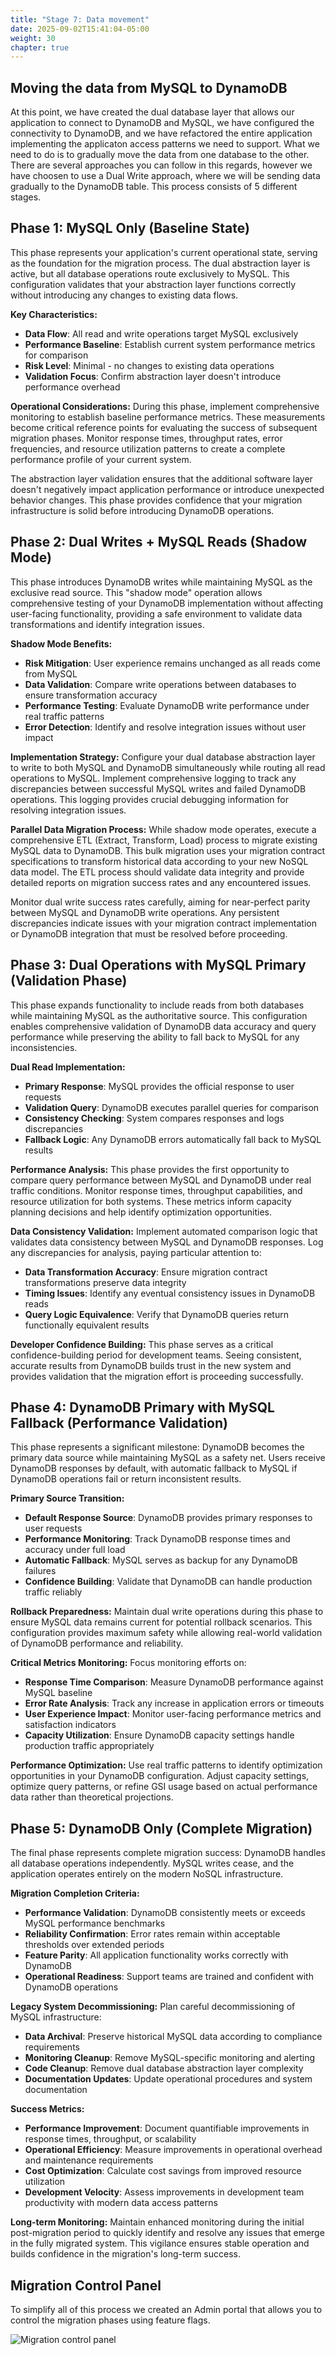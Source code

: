 ```yaml
---
title: "Stage 7: Data movement"
date: 2025-09-02T15:41:04-05:00
weight: 30
chapter: true
---
```


## Moving the data from MySQL to DynamoDB

At this point, we have created the dual database layer that allows our application to connect to DynamoDB and MySQL, we have configured the connectivity to DynamoDB, and we have refactored the entire application implementing the applicaton access patterns we need to support. What we need to do is to gradually move the data from one database to the other. There are several approaches you can follow in this regards, however we have choosen to use a Dual Write approach, where we will be sending data gradually to the DynamoDB table. This process consists of 5 different stages. 

## Phase 1: MySQL Only (Baseline State)

This phase represents your application's current operational state, serving as the foundation for the migration process. The dual abstraction layer is active, but all database operations route exclusively to MySQL. This configuration validates that your abstraction layer functions correctly without introducing any changes to existing data flows.

**Key Characteristics:**
- **Data Flow**: All read and write operations target MySQL exclusively
- **Performance Baseline**: Establish current system performance metrics for comparison
- **Risk Level**: Minimal - no changes to existing data operations
- **Validation Focus**: Confirm abstraction layer doesn't introduce performance overhead

**Operational Considerations:**
During this phase, implement comprehensive monitoring to establish baseline performance metrics. These measurements become critical reference points for evaluating the success of subsequent migration phases. Monitor response times, throughput rates, error frequencies, and resource utilization patterns to create a complete performance profile of your current system.

The abstraction layer validation ensures that the additional software layer doesn't negatively impact application performance or introduce unexpected behavior changes. This phase provides confidence that your migration infrastructure is solid before introducing DynamoDB operations.

## Phase 2: Dual Writes + MySQL Reads (Shadow Mode)

This phase introduces DynamoDB writes while maintaining MySQL as the exclusive read source. This "shadow mode" operation allows comprehensive testing of your DynamoDB implementation without affecting user-facing functionality, providing a safe environment to validate data transformations and identify integration issues.

**Shadow Mode Benefits:**
- **Risk Mitigation**: User experience remains unchanged as all reads come from MySQL
- **Data Validation**: Compare write operations between databases to ensure transformation accuracy
- **Performance Testing**: Evaluate DynamoDB write performance under real traffic patterns  
- **Error Detection**: Identify and resolve integration issues without user impact

**Implementation Strategy:**
Configure your dual database abstraction layer to write to both MySQL and DynamoDB simultaneously while routing all read operations to MySQL. Implement comprehensive logging to track any discrepancies between successful MySQL writes and failed DynamoDB operations. This logging provides crucial debugging information for resolving integration issues.

**Parallel Data Migration Process:**
While shadow mode operates, execute a comprehensive ETL (Extract, Transform, Load) process to migrate existing MySQL data to DynamoDB. This bulk migration uses your migration contract specifications to transform historical data according to your new NoSQL data model. The ETL process should validate data integrity and provide detailed reports on migration success rates and any encountered issues.

Monitor dual write success rates carefully, aiming for near-perfect parity between MySQL and DynamoDB write operations. Any persistent discrepancies indicate issues with your migration contract implementation or DynamoDB integration that must be resolved before proceeding.

## Phase 3: Dual Operations with MySQL Primary (Validation Phase)

This phase expands functionality to include reads from both databases while maintaining MySQL as the authoritative source. This configuration enables comprehensive validation of DynamoDB data accuracy and query performance while preserving the ability to fall back to MySQL for any inconsistencies.

**Dual Read Implementation:**
- **Primary Response**: MySQL provides the official response to user requests
- **Validation Query**: DynamoDB executes parallel queries for comparison
- **Consistency Checking**: System compares responses and logs discrepancies
- **Fallback Logic**: Any DynamoDB errors automatically fall back to MySQL results

**Performance Analysis:**
This phase provides the first opportunity to compare query performance between MySQL and DynamoDB under real traffic conditions. Monitor response times, throughput capabilities, and resource utilization for both systems. These metrics inform capacity planning decisions and help identify optimization opportunities.

**Data Consistency Validation:**
Implement automated comparison logic that validates data consistency between MySQL and DynamoDB responses. Log any discrepancies for analysis, paying particular attention to:
- **Data Transformation Accuracy**: Ensure migration contract transformations preserve data integrity
- **Timing Issues**: Identify any eventual consistency issues in DynamoDB reads
- **Query Logic Equivalence**: Verify that DynamoDB queries return functionally equivalent results

**Developer Confidence Building:**
This phase serves as a critical confidence-building period for development teams. Seeing consistent, accurate results from DynamoDB builds trust in the new system and provides validation that the migration effort is proceeding successfully.

## Phase 4: DynamoDB Primary with MySQL Fallback (Performance Validation)

This phase represents a significant milestone: DynamoDB becomes the primary data source while maintaining MySQL as a safety net. Users receive DynamoDB responses by default, with automatic fallback to MySQL if DynamoDB operations fail or return inconsistent results.

**Primary Source Transition:**
- **Default Response Source**: DynamoDB provides primary responses to user requests
- **Performance Monitoring**: Track DynamoDB response times and accuracy under full load
- **Automatic Fallback**: MySQL serves as backup for any DynamoDB failures
- **Confidence Building**: Validate that DynamoDB can handle production traffic reliably

**Rollback Preparedness:**
Maintain dual write operations during this phase to ensure MySQL data remains current for potential rollback scenarios. This configuration provides maximum safety while allowing real-world validation of DynamoDB performance and reliability.

**Critical Metrics Monitoring:**
Focus monitoring efforts on:
- **Response Time Comparison**: Measure DynamoDB performance against MySQL baseline
- **Error Rate Analysis**: Track any increase in application errors or timeouts
- **User Experience Impact**: Monitor user-facing performance metrics and satisfaction indicators
- **Capacity Utilization**: Ensure DynamoDB capacity settings handle production traffic appropriately

**Performance Optimization:**
Use real traffic patterns to identify optimization opportunities in your DynamoDB configuration. Adjust capacity settings, optimize query patterns, or refine GSI usage based on actual performance data rather than theoretical projections.

## Phase 5: DynamoDB Only (Complete Migration)

The final phase represents complete migration success: DynamoDB handles all database operations independently. MySQL writes cease, and the application operates entirely on the modern NoSQL infrastructure.

**Migration Completion Criteria:**
- **Performance Validation**: DynamoDB consistently meets or exceeds MySQL performance benchmarks
- **Reliability Confirmation**: Error rates remain within acceptable thresholds over extended periods
- **Feature Parity**: All application functionality works correctly with DynamoDB
- **Operational Readiness**: Support teams are trained and confident with DynamoDB operations

**Legacy System Decommissioning:**
Plan careful decommissioning of MySQL infrastructure:
- **Data Archival**: Preserve historical MySQL data according to compliance requirements
- **Monitoring Cleanup**: Remove MySQL-specific monitoring and alerting
- **Code Cleanup**: Remove dual database abstraction layer complexity
- **Documentation Updates**: Update operational procedures and system documentation

**Success Metrics:**
- **Performance Improvement**: Document quantifiable improvements in response times, throughput, or scalability
- **Operational Efficiency**: Measure improvements in operational overhead and maintenance requirements
- **Cost Optimization**: Calculate cost savings from improved resource utilization
- **Development Velocity**: Assess improvements in development team productivity with modern data access patterns

**Long-term Monitoring:**
Maintain enhanced monitoring during the initial post-migration period to quickly identify and resolve any issues that emerge in the fully migrated system. This vigilance ensures stable operation and builds confidence in the migration's long-term success.

## Migration Control Panel 

To simplify all of this process we created an Admin portal that allows you to control the migration phases using feature flags.

![Migration control panel](/static/images/modernizr/7/stage07-01.png)
